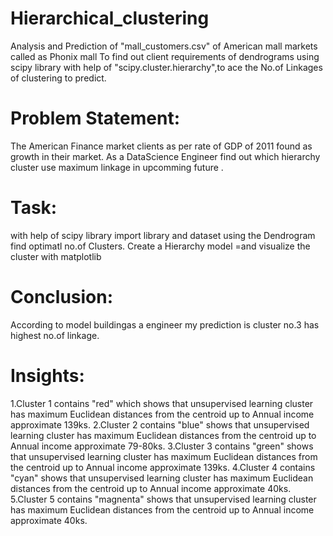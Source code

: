 # Hierarchical_clustering
Analysis and Prediction of "mall_customers.csv" of American mall markets called as Phonix mall To find out client requirements of dendrograms using scipy library with help of "scipy.cluster.hierarchy",to ace the No.of Linkages of clustering to predict.
# Problem Statement:
The American Finance market clients as per rate of GDP of 2011 found as growth in their market.
As a DataScience Engineer find out which hierarchy cluster use maximum linkage in upcomming future .
# Task:
with help of scipy library import library and dataset
using the Dendrogram find optimatl no.of Clusters.
Create a Hierarchy model =and visualize the cluster with matplotlib

# Conclusion:
According to model buildingas a engineer my prediction is cluster no.3 has highest no.of linkage.

# Insights:
1.Cluster 1 contains "red" which shows that unsupervised learning cluster has maximum Euclidean distances from the centroid up to Annual income approximate 139ks.
2.Cluster 2 contains "blue" shows that unsupervised learning cluster has maximum Euclidean distances from the centroid up to Annual income approximate 79-80ks.
3.Cluster 3 contains "green" shows that unsupervised learning cluster has maximum Euclidean distances from the centroid up to Annual income approximate 139ks.
4.Cluster 4 contains "cyan" shows that unsupervised learning cluster has maximum Euclidean distances from the centroid up to Annual income approximate 40ks.
5.Cluster 5 contains "magnenta" shows that unsupervised learning cluster has maximum Euclidean distances from the centroid up to Annual income approximate 40ks.
